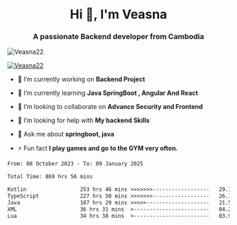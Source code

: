 <h1 align="center">Hi 👋, I'm Veasna</h1>
<h3 align="center">A passionate Backend developer from Cambodia</h3>

<p align="left"> <img src="https://komarev.com/ghpvc/?username=Veasna22&label=Profile%20views&color=0e75b6&style=flat" alt="Veasna22" /> </p>

<p align="left"> <a href="https://github.com/ryo-ma/github-profile-trophy"><img src="https://github-profile-trophy.vercel.app/?username=veasna22&theme=dracula" alt="Veasna22" /></a> </p>

- 🔭 I’m currently working on **Backend Project**

- 🌱 I’m currently learning **Java SpringBoot , Angular And React**

- 👯 I’m looking to collaborate on **Advance Security and Frontend**

- 🤝 I’m looking for help with **My backend Skills**

- 💬 Ask me about **springboot, java**

- ⚡ Fun fact **I play games and go to the GYM very often.**

<!--START_SECTION:waka-->

```txt
From: 08 October 2023 - To: 09 January 2025

Total Time: 869 hrs 56 mins

Kotlin                 253 hrs 46 mins >>>>>>>------------------   29.17 %
TypeScript             227 hrs 50 mins >>>>>>>------------------   26.19 %
Java                   187 hrs 29 mins >>>>>--------------------   21.55 %
XML                    36 hrs 31 mins  >------------------------   04.20 %
Lua                    34 hrs 38 mins  >------------------------   03.98 %
```

<!--END_SECTION:waka-->
